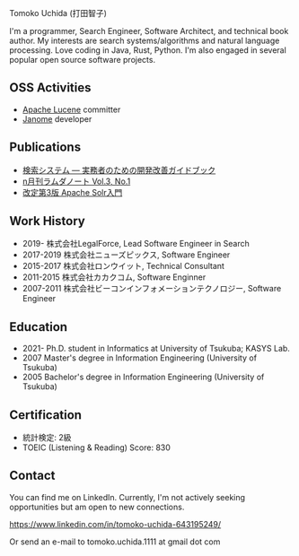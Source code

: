 Tomoko Uchida (打田智子)

I'm a programmer, Search Engineer, Software Architect, and technical book author. My interests are search systems/algorithms and natural language processing. Love coding in Java, Rust, Python. I'm also engaged in several popular open source software projects.

## OSS Activities

- [Apache Lucene](https://lucene.apache.org/) committer
- [Janome](https://mocobeta.github.io/janome/en/) developer

## Publications

- [検索システム ― 実務者のための開発改善ガイドブック](https://www.lambdanote.com/products/ir-system)
- [n月刊ラムダノート Vol.3, No.1](https://www.lambdanote.com/collections/n/products/nmonthly-vol-3-no-1-2021)
- [改定第3版 Apache Solr入門](https://gihyo.jp/book/2017/978-4-7741-8930-7)

## Work History

- 2019-     株式会社LegalForce, Lead Software Engineer in Search
- 2017-2019 株式会社ニューズピックス, Software Engineer
- 2015-2017 株式会社ロンウイット, Technical Consultant
- 2011-2015 株式会社カカクコム, Software Enginner
- 2007-2011 株式会社ビーコンインフォメーションテクノロジー, Software Engineer 

## Education

- 2021- Ph.D. student in Informatics at University of Tsukuba; KASYS Lab.  
- 2007 Master's degree in Information Engineering (University of Tsukuba)
- 2005 Bachelor's degree in Information Engineering (University of Tsukuba)

## Certification

- 統計検定: 2級
- TOEIC (Listening & Reading) Score: 830

## Contact

You can find me on LinkedIn. Currently, I'm not actively seeking opportunities but am open to new connections.

https://www.linkedin.com/in/tomoko-uchida-643195249/

Or send an e-mail to tomoko.uchida.1111 at gmail dot com
